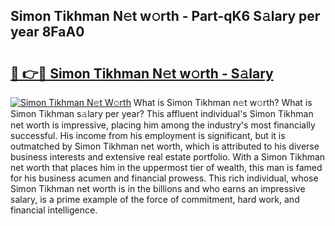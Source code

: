 ## Simon Tikhman N𝚎t w𝚘rth - Part-qK6 S𝚊lary per year 8FaA0

# <h2><a href="http://gc18or5.nevu.top/?p=Simon+Tikhman">🔗 👉🔴 Simon Tikhman N𝚎t w𝚘rth - S𝚊lary</a></h2>

[![Simon Tikhman N𝚎t W𝚘rth](https://i.imgur.com/Oavwk0R.jpeg)](http://gc18or5.nevu.top/?p=Simon+Tikhman)
What is Simon Tikhman n𝚎t w𝚘rth? What is Simon Tikhman s𝚊lary per year?
This affluent individual's Simon Tikhman net worth is impressive, placing him among the industry's most financially successful. His income from his employment is significant, but it is outmatched by Simon Tikhman net worth, which is attributed to his diverse business interests and extensive real estate portfolio. With a Simon Tikhman net worth that places him in the uppermost tier of wealth, this man is famed for his business acumen and financial prowess. This rich individual, whose Simon Tikhman net worth is in the billions and who earns an impressive salary, is a prime example of the force of commitment, hard work, and financial intelligence.

